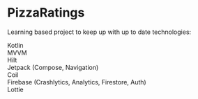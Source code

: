 # PizzaRatings
 
Learning based project to keep up with up to date technologies:

Kotlin  
MVVM  
Hilt  
Jetpack (Compose, Navigation)  
Coil  
Firebase (Crashlytics, Analytics, Firestore, Auth)  
Lottie   
